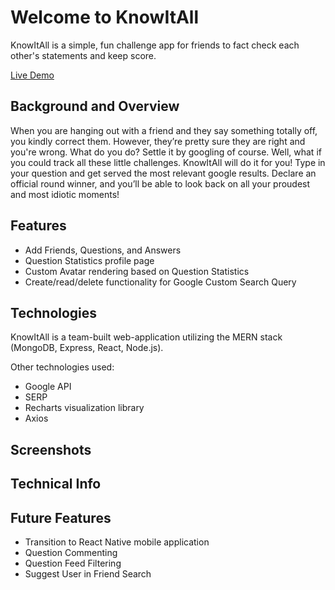 # Welcome to KnowItAll
KnowItAll is a simple, fun challenge app for friends to fact check each other's statements and keep score.

[Live Demo](https://knowitall-app.herokuapp.com)

## Background and Overview
When you are hanging out with a friend and they say something totally off, you kindly correct them. However, they’re pretty sure they are right and you're wrong. What do you do? Settle it by googling of course. Well, what if you could track all these little challenges. KnowItAll will do it for you! Type in your question and get served the most relevant google results. Declare an official round winner, and you’ll be able to look back on all your proudest and most idiotic moments!

## Features
* Add Friends, Questions, and Answers
* Question Statistics profile page
* Custom Avatar rendering based on Question Statistics
* Create/read/delete functionality for Google Custom Search Query

## Technologies
KnowItAll is a team-built web-application utilizing the MERN stack (MongoDB, Express, React, Node.js). 

Other technologies used: 
* Google API
* SERP
* Recharts visualization library
* Axios

## Screenshots


## Technical Info

## Future Features
* Transition to React Native mobile application
* Question Commenting
* Question Feed Filtering
* Suggest User in Friend Search


